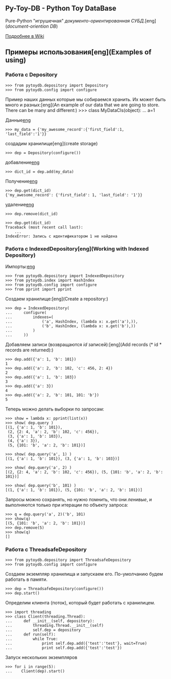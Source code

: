 ## Py-Toy-DB - Python Toy DataBase

Pure-Python "игрушечная" *документо-ориентированная СУБД*.[eng](*document-oriention DB*)

[Подробнее в Wiki](https://github.com/astynax/py-toy-db/wiki)

## Примеры использования[eng](Examples of using)

### Работа с Depository

    >>> from pytoydb.depository import Depository
    >>> from pytoydb.config import configure

Пример наших данных которые мы собираемся хранить.
Их может быть много и разных:[eng](An example of our data that we are going to store.
There can be many and different:)
    >>> class MyDataCls(object):
    ...     a=1

Данные[eng](Data)

    >>> my_data = {'my_awesome_record':{'first_field':1, 'last_field':'1'}}

создадим хранилище[eng](create storage)

    >>> dep = Depository(configure())

добавление[eng](adding)

    >>> dict_id = dep.add(my_data)

Получение[eng](Getting)

    >>> dep.get(dict_id)
    {'my_awesome_record': {'first_field': 1, 'last_field': '1'}}

удаление[eng](removing)

    >>> dep.remove(dict_id)

    >>> dep.get(dict_id)
    Traceback (most recent call last):
        ...
    IndexError: Запись с идентификатором 1 не найдена


### Работа с IndexedDepository[eng](Working with Indexed Depository)

Импорты:[eng](import)

    >>> from pytoydb.depository import IndexedDepository
    >>> from pytoydb.index import HashIndex
    >>> from pytoydb.config import configure
    >>> from pprint import pprint

Создаем хранилище:[eng](Create a repository:)

    >>> dep = IndexedDepository(
    ...     configure(
    ...         indexes=(
    ...             ('a', HashIndex, (lambda x: x.get('a'),)),
    ...             ('b', HashIndex, (lambda x: x.get('b'),))
    ...         )
    ...     ))

Добавляем записи (возвращаются *id* записей):[eng](Add records (* id * records are returned):)

    >>> dep.add({'a': 1, 'b': 101})
    1
    >>> dep.add({'a': 2, 'b': 102, 'c': 456, 2: 4})
    2
    >>> dep.add({'a': 1, 'b': 103})
    3
    >>> dep.add({'a': 3})
    4
    >>> dep.add({'a': 2, 'b': 101, 101: 'b'})
    5

Теперь можно делать выборки по запросам:

    >>> show = lambda x: pprint(list(x))
    >>> show( dep.query )
    [(1, {'a': 1, 'b': 101}),
     (2, {2: 4, 'a': 2, 'b': 102, 'c': 456}),
     (3, {'a': 1, 'b': 103}),
     (4, {'a': 3}),
     (5, {101: 'b', 'a': 2, 'b': 101})]

    >>> show( dep.query('a', 1) )
    [(1, {'a': 1, 'b': 101}), (3, {'a': 1, 'b': 103})]

    >>> show( dep.query('a', 2) )
    [(2, {2: 4, 'a': 2, 'b': 102, 'c': 456}), (5, {101: 'b', 'a': 2, 'b': 101})]

    >>> show( dep.query('b', 101) )
    [(1, {'a': 1, 'b': 101}), (5, {101: 'b', 'a': 2, 'b': 101})]

Запросы можно сохранять, но нужно помнить, что они *ленивые*, и выполняются только при итерации по объекту запроса:

    >>> q = dep.query('a', 2)('b', 101)
    >>> show(q)
    [(5, {101: 'b', 'a': 2, 'b': 101})]
    >>> dep.remove(5)
    >>> show(q)
    []

### Работа с ThreadsafeDepository

    >>> from pytoydb.depository import ThreadsafeDepository
    >>> from pytoydb.config import configure

Создаем экземпляр хранилища и запускаем его. По-умолчанию будем работать в памяти.

    >>> dep = ThreadsafeDepository(configure())
    >>> dep.start()

Определим клиента (поток), который будет работать с хранилицем.

    >>> import threading
    >>> class Client(threading.Thread):
    ...     def __init__(self, depository):
    ...         threading.Thread.__init__(self)
    ...         self.dep = depository
    ...     def run(self):
    ...         while True:
    ...             print self.dep.add({'test':'test'}, wait=True)
    ...             print self.dep.add({'test':'test'})

Запуск нескольких экземпляров

    >>> for i in range(5):
    ...    Client(dep).start()

